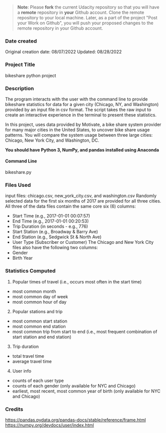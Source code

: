 >**Note**: Please **fork** the current Udacity repository so that you will have a **remote** repository in **your** Github account. Clone the remote repository to your local machine. Later, as a part of the project "Post your Work on Github", you will push your proposed changes to the remote repository in your Github account.

### Date created
Original creation date: 08/07/2022
Updated: 08/28/2022

### Project Title
bikeshare python project

### Description
The program interacts with the user with the command line to provide bikeshare
statistics for data for a given city (Chicago, NY, and Washington) provided by
an input file in csv format. The script takes the raw input to create an
interactive experience in the terminal to present these statistics.

In this project, uses data provided by Motivate, a bike share system provider
for many major cities in the United States, to uncover bike share usage
patterns. You will compare the system usage between three large cities:
Chicago, New York City, and Washington, DC.

**You should have Python 3, NumPy, and pandas installed using Anaconda**

#### Command Line
bikeshare.py

### Files Used
input files: chicago.csv, new_york_city.csv, and washington.csv
Randomly selected data for the first six months of 2017 are provided for all
three cities. All three of the data files contain the same core six (6) columns:
* Start Time (e.g., 2017-01-01 00:07:57)
* End Time (e.g., 2017-01-01 00:20:53)
* Trip Duration (in seconds - e.g., 776)
* Start Station (e.g., Broadway & Barry Ave)
* End Station (e.g., Sedgwick St & North Ave)
* User Type (Subscriber or Customer)
The Chicago and New York City files also have the following two columns:
* Gender
* Birth Year

### Statistics Computed
1. Popular times of travel (i.e., occurs most often in the start time)
* most common month
* most common day of week
* most common hour of day
2. Popular stations and trip
* most common start station
* most common end station
* most common trip from start to end (i.e., most frequent combination of start station and end station)
3. Trip duration
* total travel time
* average travel time
4. User info
* counts of each user type
* counts of each gender (only available for NYC and Chicago)
* earliest, most recent, most common year of birth (only available for NYC and Chicago)

### Credits
https://pandas.pydata.org/pandas-docs/stable/reference/frame.html
https://numpy.org/devdocs/user/index.html
